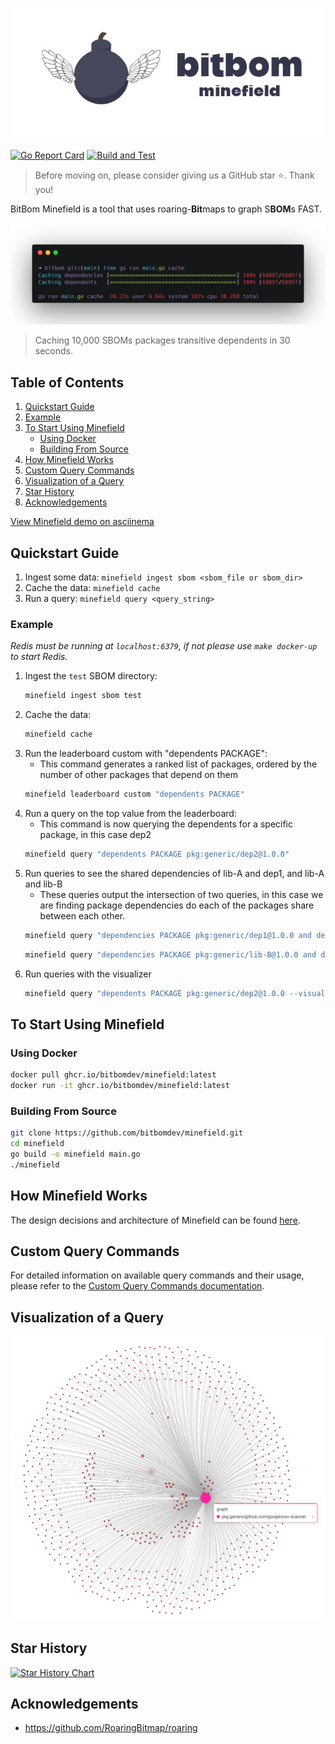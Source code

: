 <p align="center">
  <img src="images/bitbomLongLogo.png" alt="BitBom Long Logo" >
</p>


[![Go Report Card](https://goreportcard.com/badge/github.com/bit-bom/minefield)](https://goreportcard.com/report/github.com/bit-bom/minefield)
[![Build and Test](https://github.com/bitbomdev/minefield/actions/workflows/build.yaml/badge.svg)](https://github.com/bitbomdev/minefield/actions/workflows/build.yaml)


>Before moving on, please consider giving us a GitHub star ⭐️. Thank you!

BitBom Minefield is a tool that uses roaring-**Bit**maps to graph S**BOM**s FAST.

![img.png](images/terminal.png)
> Caching 10,000 SBOMs packages transitive dependents in 30 seconds.
## Table of Contents

1. [Quickstart Guide](#quickstart-guide)
2. [Example](#example)
3. [To Start Using Minefield](#to-start-using-minefield)
   - [Using Docker](#using-docker)
   - [Building From Source](#building-from-source)
4. [How Minefield Works](#how-minefield-works)
5. [Custom Query Commands](#custom-query-commands)
6. [Visualization of a Query](#visualization-of-a-query)
7. [Star History](#star-history)
8. [Acknowledgements](#acknowledgements)


[View Minefield demo on asciinema](https://asciinema.org/a/674302)
## Quickstart Guide

1. Ingest some data: `minefield ingest sbom <sbom_file or sbom_dir>`
2. Cache the data: `minefield cache`
3. Run a query: `minefield query <query_string>`

### Example

_Redis must be running at `localhost:6379`, if not please use `make docker-up` to start Redis._
1. Ingest the `test` SBOM directory:
    ```sh
    minefield ingest sbom test
    ```
2. Cache the data:
    ```sh
    minefield cache
    ```
3. Run the leaderboard custom with "dependents PACKAGE":
   - This command generates a ranked list of packages, ordered by the number of other packages that depend on them
    ```sh
    minefield leaderboard custom "dependents PACKAGE"
    ```
4. Run a query on the top value from the leaderboard:
   - This command is now querying the dependents for a specific package, in this case dep2
    ```sh
    minefield query "dependents PACKAGE pkg:generic/dep2@1.0.0" 
    ```
5. Run queries to see the shared dependencies of lib-A and dep1, and lib-A and lib-B
   - These queries output the intersection of two queries, in this case we are finding package dependencies do each of the packages share between each other.
    ```sh
    minefield query "dependencies PACKAGE pkg:generic/dep1@1.0.0 and dependencies PACKAGE pkg:generic/lib-A@1.0.0" 
    ```
    ```sh
    minefield query "dependencies PACKAGE pkg:generic/lib-B@1.0.0 and dependencies PACKAGE pkg:generic/lib-A@1.0.0" 
    ```
6. Run queries with the visualizer
     ```sh
    minefield query "dependents PACKAGE pkg:generic/dep2@1.0.0 --visualize" 
    ```

## To Start Using Minefield

### Using Docker

```sh
docker pull ghcr.io/bitbomdev/minefield:latest
docker run -it ghcr.io/bitbomdev/minefield:latest
```

### Building From Source

```sh
git clone https://github.com/bitbomdev/minefield.git
cd minefield
go build -o minefield main.go
./minefield
```

## How Minefield Works

The design decisions and architecture of Minefield can be found [here](docs/bitbom.pdf).

## Custom Query Commands

For detailed information on available query commands and their usage, please refer to the [Custom Query Commands documentation](docs/customQueryCommands.md).

## Visualization of a Query

![img.png](images/img.png)

## Star History

[![Star History Chart](https://api.star-history.com/svg?repos=bitbomdev/minefield&type=Date)](https://star-history.com/#bitbomdev/minefield&Date)
## Acknowledgements

- https://github.com/RoaringBitmap/roaring
